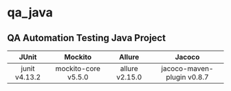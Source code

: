 # qa_java
## QA Automation Testing Java Project
| JUnit         | Mockito            |Allure        |Jacoco                      |
| :-----------: |:------------------:|:------------:|:--------------------------:|
| junit v4.13.2 | mockito-core v5.5.0|allure v2.15.0|jacoco-maven-plugin v0.8.7  |


